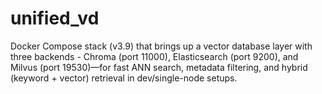 # unified_vd
Docker Compose stack (v3.9) that brings up a vector database layer with three backends - Chroma (port 11000), Elasticsearch (port 9200), and Milvus (port 19530)—for fast ANN search, metadata filtering, and hybrid (keyword + vector) retrieval in dev/single-node setups.
